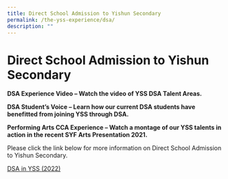 ```yaml
---
title: Direct School Admission to Yishun Secondary
permalink: /the-yss-experience/dsa/
description: ""
---
```

Direct School Admission to Yishun Secondary
===========================================

**DSA Experience Video – Watch the video of YSS DSA Talent Areas.**

**DSA Student’s Voice – Learn how our current DSA students have benefitted from joining YSS through DSA.**

**Performing Arts CCA Experience – Watch a montage of our YSS talents in action in the recent SYF Arts Presentation 2021.**

Please click the link below for more information on Direct School Admission to Yishun Secondary.

[DSA in YSS (2022)]()